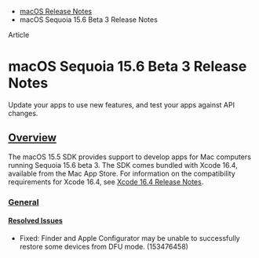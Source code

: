 - [macOS Release Notes](https://developer.apple.com/documentation/macos-release-notes)
- macOS Sequoia 15.6 Beta 3 Release Notes

Article

# macOS Sequoia 15.6 Beta 3 Release Notes

Update your apps to use new features, and test your apps against API changes.

## [Overview](https://developer.apple.com/documentation/macos-release-notes/macos-15_6-release-notes#Overview)

The macOS 15.5 SDK provides support to develop apps for Mac computers running Sequoia 15.6 beta 3. The SDK comes bundled with Xcode 16.4, available from the Mac App Store. For information on the compatibility requirements for Xcode 16.4, see [Xcode 16.4 Release Notes](https://developer.apple.com/documentation/Xcode-Release-Notes/xcode-16_4-release-notes).

### [General](https://developer.apple.com/documentation/macos-release-notes/macos-15_6-release-notes#General)

#### [Resolved Issues](https://developer.apple.com/documentation/macos-release-notes/macos-15_6-release-notes#Resolved-Issues)

- Fixed: Finder and Apple Configurator may be unable to successfully restore some devices from DFU mode. (153476458)
